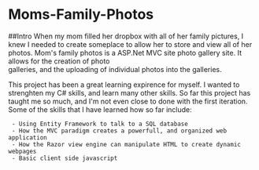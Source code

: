 # Moms-Family-Photos

##Intro
  When my mom filled her dropbox with all of her family pictures, I knew I needed to create someplace to allow her to store and   view all of her photos. Mom's family photos is a ASP.Net MVC site photo gallery site. It allows for the creation of photo     
  galleries, and the uploading of individual photos into the galleries. 
  
  This project has been a great learning expirence for myself. I wanted to strenghten my C# skills, and learn many other skills.   So far this project has taught me so much, and I'm not even close to done with the first iteration. Some of the skills that I   have learned how so far include: 
  
     - Using Entity Framework to talk to a SQL database
     - How the MVC paradigm creates a powerfull, and organized web application 
     - How the Razor view engine can manipulate HTML to create dynamic webpages
     - Basic client side javascript
     
  
